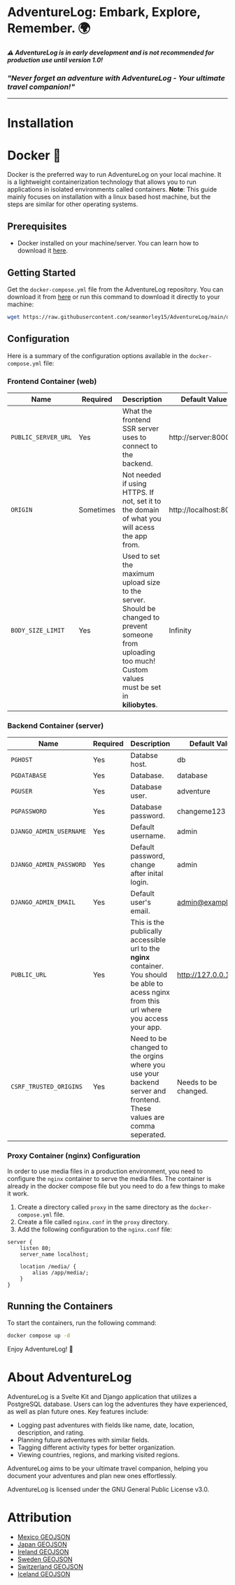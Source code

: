# AdventureLog: Embark, Explore, Remember. 🌍

_**⚠️ AdventureLog is in early development and is not recommended for production use until version 1.0!**_

### _"Never forget an adventure with AdventureLog - Your ultimate travel companion!"_

---

# Installation

# Docker 🐋

Docker is the preferred way to run AdventureLog on your local machine. It is a lightweight containerization technology that allows you to run applications in isolated environments called containers.
**Note**: This guide mainly focuses on installation with a linux based host machine, but the steps are similar for other operating systems.

## Prerequisites

- Docker installed on your machine/server. You can learn how to download it [here](https://docs.docker.com/engine/install/).

## Getting Started

Get the `docker-compose.yml` file from the AdventureLog repository. You can download it from [here](https://github.com/seanmorley15/AdventureLog/blob/main/docker-compose.yml) or run this command to download it directly to your machine:

```bash
wget https://raw.githubusercontent.com/seanmorley15/AdventureLog/main/docker-compose.yml
```

## Configuration

Here is a summary of the configuration options available in the `docker-compose.yml` file:

<!-- make a table with colum name, is required, other -->

### Frontend Container (web)

| Name                | Required  | Description                                                                                                                                                   | Default Value         |
| ------------------- | --------- | ------------------------------------------------------------------------------------------------------------------------------------------------------------- | --------------------- |
| `PUBLIC_SERVER_URL` | Yes       | What the frontend SSR server uses to connect to the backend.                                                                                                  | http://server:8000    |
| `ORIGIN`            | Sometimes | Not needed if using HTTPS. If not, set it to the domain of what you will acess the app from.                                                                  | http://localhost:8080 |
| `BODY_SIZE_LIMIT`   | Yes       | Used to set the maximum upload size to the server. Should be changed to prevent someone from uploading too much! Custom values must be set in **kiliobytes**. | Infinity              |

### Backend Container (server)

| Name                    | Required | Description                                                                                                                                  | Default Value        |
| ----------------------- | -------- | -------------------------------------------------------------------------------------------------------------------------------------------- | -------------------- |
| `PGHOST`                | Yes      | Databse host.                                                                                                                                | db                   |
| `PGDATABASE`            | Yes      | Database.                                                                                                                                    | database             |
| `PGUSER`                | Yes      | Database user.                                                                                                                               | adventure            |
| `PGPASSWORD`            | Yes      | Database password.                                                                                                                           | changeme123          |
| `DJANGO_ADMIN_USERNAME` | Yes      | Default username.                                                                                                                            | admin                |
| `DJANGO_ADMIN_PASSWORD` | Yes      | Default password, change after inital login.                                                                                                 | admin                |
| `DJANGO_ADMIN_EMAIL`    | Yes      | Default user's email.                                                                                                                        | admin@example.com    |
| `PUBLIC_URL`            | Yes      | This is the publically accessible url to the **nginx** container. You should be able to acess nginx from this url where you access your app. | http://127.0.0.1:81  |
| `CSRF_TRUSTED_ORIGINS`  | Yes      | Need to be changed to the orgins where you use your backend server and frontend. These values are comma seperated.                           | Needs to be changed. |

### Proxy Container (nginx) Configuration

In order to use media files in a production environment, you need to configure the `nginx` container to serve the media files. The container is already in the docker compose file but you need to do a few things to make it work.

1. Create a directory called `proxy` in the same directory as the `docker-compose.yml` file.
2. Create a file called `nginx.conf` in the `proxy` directory.
3. Add the following configuration to the `nginx.conf` file:

```nginx
server {
    listen 80;
    server_name localhost;

    location /media/ {
        alias /app/media/;
    }
}
```

## Running the Containers

To start the containers, run the following command:

```bash
docker compose up -d
```

Enjoy AdventureLog! 🎉

# About AdventureLog

AdventureLog is a Svelte Kit and Django application that utilizes a PostgreSQL database. Users can log the adventures they have experienced, as well as plan future ones. Key features include:

- Logging past adventures with fields like name, date, location, description, and rating.
- Planning future adventures with similar fields.
- Tagging different activity types for better organization.
- Viewing countries, regions, and marking visited regions.

AdventureLog aims to be your ultimate travel companion, helping you document your adventures and plan new ones effortlessly.

AdventureLog is licensed under the GNU General Public License v3.0.

<!-- ## Screenshots 🖼️

![Visited Log](https://github.com/seanmorley15/AdventureLog/blob/main/brand/screenshots/visited.png?raw=true)
![Planner Log](https://github.com/seanmorley15/AdventureLog/blob/main/brand/screenshots/ideas.png?raw=true)
![Country List](https://github.com/seanmorley15/AdventureLog/blob/main/brand/screenshots/countrylist.png?raw=true)
![Region List for the United States](https://github.com/seanmorley15/AdventureLog/blob/main/brand/screenshots/regions.png?raw=true)

## Roadmap 🛣️

- Improved mobile device support
- Password reset functionality
- Improved error handling
- Handling of adventure cards with variable width -->

# Attribution

- [Mexico GEOJSON](https://cartographyvectors.com/map/784-mexico-with-states)
- [Japan GEOJSON](https://cartographyvectors.com/map/361-japan)
- [Ireland GEOJSON](https://cartographyvectors.com/map/1399-ireland-provinces)
- [Sweden GEOJSON](https://cartographyvectors.com/map/1521-sweden-with-regions)
- [Switzerland GEOJSON](https://cartographyvectors.com/map/1522-switzerland-with-regions)
- [Iceland GEOJSON](https://cartographyvectors.com/map/1453-iceland-with-regions)
